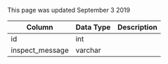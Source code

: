 This page was updated September 3 2019

| Column          | Data Type | Description |
| --------------- | --------- | ----------- |
| id              | int       |             |
| inspect_message | varchar   |             |